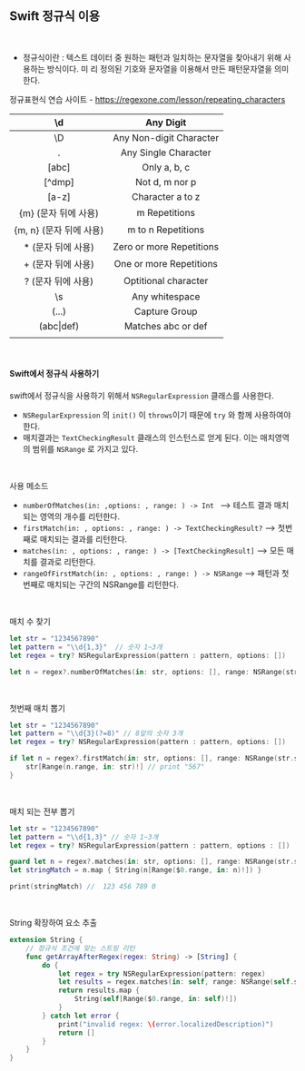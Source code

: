 ## Swift 정규식 이용

<br>

* 정규식이란 : 텍스트 데이터 중 원하는 패턴과 일치하는 문자열을 찾아내기 위해 사용하는 방식이다. 미       리 정의된 기호와 문자열을 이용해서 만든 패턴문자열을 의미한다.

정규표현식 연습 사이트 - https://regexone.com/lesson/repeating_characters

|           \d            |        Any Digit         |
| :---------------------: | :----------------------: |
|           \D            | Any Non-digit Character  |
|            .            |   Any Single Character   |
|          [abc]          |       Only a, b, c       |
|         [^dmp]          |      Not d, m nor p      |
|          [a-z]          |     Character a to z     |
|  {m} (문자 뒤에 사용)   |      m Repetitions       |
| {m, n} (문자 뒤에 사용) |    m to n Repetitions    |
|   * (문자 뒤에 사용)    | Zero or more Repetitions |
|   + (문자 뒤에 사용)    | One or more Repetitions  |
|   ? (문자 뒤에 사용)    |   Optitional character   |
|           \s            |      Any whitespace      |
|          (...)          |      Capture Group       |
|       (abc\|def)        |    Matches abc or def    |
|                         |                          |

<br>

#### **Swift**에서 정규식 사용하기

swift에서 정규식을 사용하기 위해서 `NSRegularExpression` 클래스를 사용한다. 

* `NSRegularExpression` 의 `init()` 이 `throws`이기 때문에 `try` 와 함께 사용하여야 한다.
* 매치결과는 `TextCheckingResult` 클래스의 인스턴스로 얻게 된다. 이는 매치영역의 범위를 `NSRange` 로 가지고 있다.

<br>

사용 메소드

* `numberOfMatches(in: ,options: , range: ) -> Int ` --> 테스트 결과 매치되는 영역의 개수를 리턴한다.
* `firstMatch(in: , options: , range: ) -> TextCheckingResult?` --> 첫번째로 매치되는 결과를 리턴한다.
* `matches(in: , options: , range: ) -> [TextCheckingResult]` --> 모든 매치를 결과로 리턴한다.
* `rangeOfFirstMatch(in: , options: , range: ) -> NSRange` --> 패턴과 첫번째로 매치되는 구간의 NSRange를 리턴한다.

<br>

매치 수 찾기 

```swift
let str = "1234567890"
let pattern = "\\d{1,3}"  // 숫자 1~3개
let regex = try? NSRegularExpression(pattern : pattern, options: [])

let n = regex?.numberOfMatches(in: str, options: [], range: NSRange(str.startIndex..., in: str)) // 4 (123|456|789|0)

```

<br>

첫번째 매치 뽑기

```swift
let str = "1234567890"
let pattern = "\\d{3}(?=8)" // 8앞의 숫자 3개
let regex = try? NSRegularExpression(pattern : pattern, options: [])

if let n = regex?.firstMatch(in: str, options: [], range: NSRange(str.startIndex..., in: str)) {
    str[Range(n.range, in: str)!] // print "567"
}
```

<br>

매치 되는 전부 뽑기

```swift
let str = "1234567890"
let pattern = "\\d{1,3}" // 숫자 1~3개
let regex = try? NSRegularExpression(pattern : pattern, options : [])

guard let n = regex?.matches(in: str, options: [], range: NSRange(str.startIndex..., in: str)) eles { return }
let stringMatch = n.map { String(n[Range($0.range, in: n)!]) }

print(stringMatch) //  123 456 789 0
```

<br>

String 확장하여 요소 추출

```swift
extension String {
    // 정규식 조건에 맞는 스트링 리턴
    func getArrayAfterRegex(regex: String) -> [String] {
        do {
            let regex = try NSRegularExpression(pattern: regex)
            let results = regex.matches(in: self, range: NSRange(self.startIndex..., in: self))
            return results.map {
                String(self[Range($0.range, in: self)!])
            }
        } catch let error {
            print("invalid regex: \(error.localizedDescription)")
            return []
        }
    }
}
```

